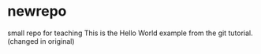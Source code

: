 # newrepo
small repo for teaching
This is the Hello World example from the git tutorial.
(changed in original)



